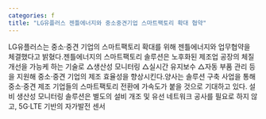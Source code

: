 ```yaml
---
categories: f
title: "LG유플러스 젠틀에너지와 중소중견기업 스마트팩토리 확대 협약"
---
```

LG유플러스는 중소·중견 기업의 스마트팩토리 확대를 위해 젠틀에너지와 업무협약을 체결했다고 밝혔다.젠틀에너지의 스마트팩토리 솔루션은 노후화된 제조업 공장의 체질 개선을 가능케 하는 기술로 △생산성 모니터링 △실시간 유지보수 △자동 부품 관리 등을 지원해 중소·중견 기업의 제조 효율성을 향상시킨다.양사는 솔루션 구축 사업을 통해 중소·중견 제조 기업들의 스마트팩토리 전환에 가속도가 붙을 것으로 기대하고 있다. 설비 생산성 모니터링 솔루션은 별도의 설비 개조 및 유선 네트워크 공사를 필요로 하지 않고, 5G·LTE 기반의 자가발전 센서